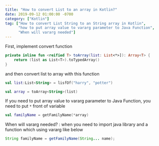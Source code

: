 ```yaml
---
title: "How to convert List to an array in Kotlin?"
date: 2019-09-12 01:00:00 -0700
category: ["Kotlin"]
tag: ["How to convert List String to an String array in Kotlin",
      "how to put array value to vararg parameter to Java Function",
      "When will vararg needed"]
---
```


First, implement convert function
  
```kotlin
private inline fun <reified T> toArray(list: List<*>]): Array<T> {
	return (list as List<T>).toTypedArray()
}
```
  
and then convert list to array with this function
  
```kotlin
val list:List<String> = lisfOf("harry", "potter")

val array = toArray<String>(list)
```
  
If you need to put array value to vararg parameter to Java Function, you need to put `*` front of variable
  
```kotlin
val familyName = getFamilyName(*array)
```
  

When will vararg needed? : when you need to import java library and a function which using vararg like below

  
```java
String familyName = getFamilyName(String... name);
```

